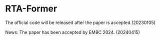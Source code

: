 # RTA-Former
The official code will be released after the paper is accepted.(20230105)

News: The paper has been accepted by EMBC 2024. (20240415)
